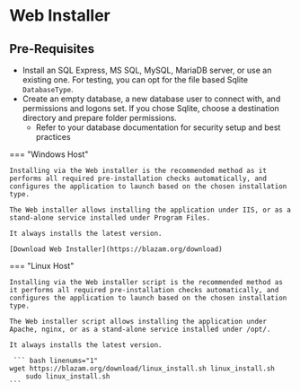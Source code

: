﻿# Web Installer
## Pre-Requisites
* Install an SQL Express, MS SQL, MySQL, MariaDB server, or use an existing one. For testing, you can opt for the file based Sqlite `DatabaseType`.
* Create an empty database, a new database user to connect with, and permissions and logons set. If you chose Sqlite, choose a destination directory and prepare folder permissions.
	* Refer to your database documentation for security setup and best practices
	

=== "Windows Host"

    Installing via the Web installer is the recommended method as it performs all required pre-installation checks automatically, and configures the application to launch based on the chosen installation type.

    The Web installer allows installing the application under IIS, or as a stand-alone service installed under Program Files.

    It always installs the latest version.

    [Download Web Installer](https://blazam.org/download)

=== "Linux Host"

    Installing via the Web installer script is the recommended method as it performs all required pre-installation checks automatically, and configures the application to launch based on the chosen installation type.

    The Web installer script allows installing the application under Apache, nginx, or as a stand-alone service installed under /opt/.

    It always installs the latest version.

     ``` bash linenums="1"
    wget https://blazam.org/download/linux_install.sh linux_install.sh
        sudo linux_install.sh
    ```
